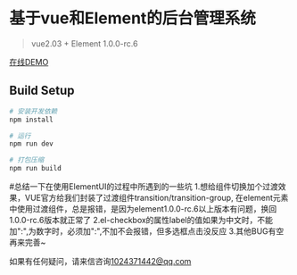 # 基于vue和Element的后台管理系统
>vue2.03 + Element 1.0.0-rc.6

[在线DEMO](https://peng1992.github.io/houtai/#/activePublic)
## Build Setup

``` bash
# 安装开发依赖
npm install

# 运行
npm run dev

# 打包压缩
npm run build
```

#总结一下在使用ElementUI的过程中所遇到的一些坑
1.想给组件切换加个过渡效果，VUE官方给我们封装了过渡组件transition/transition-group, 在element元素中使用过渡组件，总是报错，是因为element1.0.0-rc.6以上版本有问题，换回1.0.0-rc.6版本就正常了
2.el-checkbox的属性label的值如果为中文时，不能加":",为数字时，必须加":",不加不会报错，但多选框点击没反应
3.其他BUG有空再来完善~

如果有任何疑问，请来信咨询[1024371442@qq.com](https://mail.qq.com/cgi-bin/frame_html?sid=INIw6UMyhoiQYF0F&url=%2Fcgi-bin%2Fmail_list%3Fsid%3DINIw6UMyhoiQYF0F%26topmails%3D0&r=cc545c6d55ff5107e3c602fd8b95d460)
